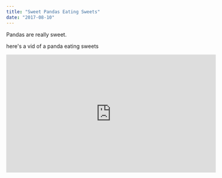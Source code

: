 ```yaml
---
title: "Sweet Pandas Eating Sweets"
date: "2017-08-10"
---
```


Pandas are really sweet.

here's a vid of a panda eating sweets
<iframe width="560" height="315" src="https://www.youtube.com/embed/4n0xNbfJLR8" frameborder="0" allowfullscreen></iframe>
